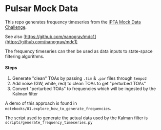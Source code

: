 # Pulsar Mock Data


This repo generates frequency timeseries from the [IPTA Mock Data Challenge](https://web.archive.org/web/20130108011819/http://www.ipta4gw.org/?page_id=126). 

See also [https://github.com/nanograv/mdc1](https://github.com/nanograv/mdc1)

The frequency timeseries can then be used as data inputs to state-space filtering algorithms. 



#### Steps


1. Generate "clean" TOAs by passing `.tim` & `.par` files through `tempo2`
2. Add noise (GW, white, red) to clean TOAs to get "perturbed TOAs"
3. Convert "perturbed TOAs" to frequencies which will be ingested by the Kalman filter


A demo of this approach is found in `notebooks/01.explore_how_to_generate_frequencies`.

The script used to generate the actual data used by the Kalman filter is `scripts/generate_frequency_timeseries.py`

